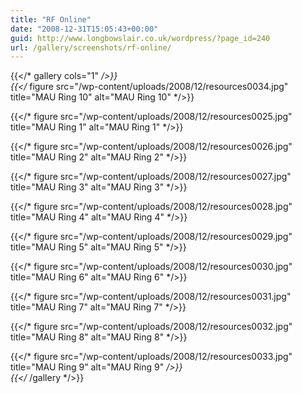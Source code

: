 ```yaml
---
title: "RF Online"
date: "2008-12-31T15:05:43+00:00"
guid: http://www.longbowslair.co.uk/wordpress/?page_id=240
url: /gallery/screenshots/rf-online/
---
```


{{</* gallery cols="1" */>}}  
{{</* figure src="/wp-content/uploads/2008/12/resources0034.jpg" title="MAU Ring 10" alt="MAU Ring 10" */>}}

{{</* figure src="/wp-content/uploads/2008/12/resources0025.jpg" title="MAU Ring 1" alt="MAU Ring 1" */>}}

{{</* figure src="/wp-content/uploads/2008/12/resources0026.jpg" title="MAU Ring 2" alt="MAU Ring 2" */>}}

{{</* figure src="/wp-content/uploads/2008/12/resources0027.jpg" title="MAU Ring 3" alt="MAU Ring 3" */>}}

{{</* figure src="/wp-content/uploads/2008/12/resources0028.jpg" title="MAU Ring 4" alt="MAU Ring 4" */>}}

{{</* figure src="/wp-content/uploads/2008/12/resources0029.jpg" title="MAU Ring 5" alt="MAU Ring 5" */>}}

{{</* figure src="/wp-content/uploads/2008/12/resources0030.jpg" title="MAU Ring 6" alt="MAU Ring 6" */>}}

{{</* figure src="/wp-content/uploads/2008/12/resources0031.jpg" title="MAU Ring 7" alt="MAU Ring 7" */>}}

{{</* figure src="/wp-content/uploads/2008/12/resources0032.jpg" title="MAU Ring 8" alt="MAU Ring 8" */>}}

{{</* figure src="/wp-content/uploads/2008/12/resources0033.jpg" title="MAU Ring 9" alt="MAU Ring 9" */>}}  
{{</* /gallery */>}}  
